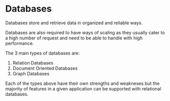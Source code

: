 # Databases

Databases store and retrieve data in organized and reliable ways. 

Databases are also required to have ways of scaling as they usually cater to a high number of request and need to be able to handle with high performance.

The 3 main types of databases are:

1. Relation Databases
2. Document Oriented Databases
3. Graph Databases

Each of the types above have their own strengths and weakneses but the majority of features in a given application can be supported with relational databases.
